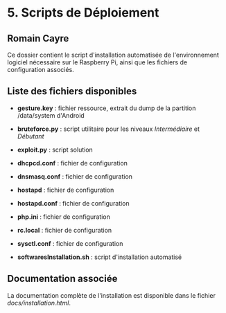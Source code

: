 # 5. Scripts de Déploiement
## Romain Cayre
Ce dossier contient le script d'installation automatisée de l'environnement logiciel nécessaire sur le Raspberry Pi, ainsi que les fichiers de configuration associés.

## Liste des fichiers disponibles
* __gesture.key__ : fichier ressource, extrait du dump de la partition /data/system d'Android
* __bruteforce.py__ : script utilitaire pour les niveaux *Intermédiaire* et *Débutant*
* __exploit.py__ : script solution

* __dhcpcd.conf__ : fichier de configuration
* __dnsmasq.conf__ : fichier de configuration
* __hostapd__ : fichier de configuration
* __hostapd.conf__ : fichier de configuration
* __php.ini__ : fichier de configuration
* __rc.local__ : fichier de configuration
* __sysctl.conf__ : fichier de configuration
* __softwaresInstallation.sh__ : script d'installation automatisé

## Documentation associée
La documentation complète de l'installation est disponible dans le fichier *docs/installation.html*.
